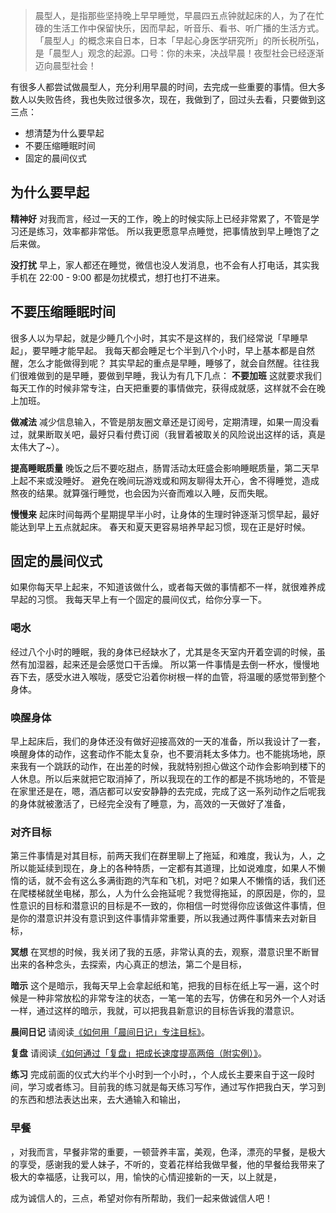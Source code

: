 >晨型人，是指那些坚持晚上早早睡觉，早晨四五点钟就起床的人，为了在忙碌的生活工作中保留快乐，因而早起，听音乐、看书、听广播的生活方式。
「晨型人」的概念来自日本，日本「早起心身医学研究所」的所长税所弘，是「晨型人」观念的起源。口号：你的未来，决战早晨！夜型社会已经逐渐迈向晨型社会！

有很多人都尝试做晨型人，充分利用早晨的时间，去完成一些重要的事情。但大多数人以失败告终，我也失败过很多次，现在，我做到了，回过头去看，只要做到这三点：
* 想清楚为什么要早起
* 不要压缩睡眠时间
* 固定的晨间仪式

## 为什么要早起
**精神好**
对我而言，经过一天的工作，晚上的时候实际上已经非常累了，不管是学习还是练习，效率都非常低。
所以我更愿意早点睡觉，把事情放到早上睡饱了之后来做。

**没打扰**
早上，家人都还在睡觉，微信也没人发消息，也不会有人打电话，其实我手机在 22:00 - 9:00 都是勿扰模式，想打也打不进来。

## 不要压缩睡眠时间
很多人以为早起，就是少睡几个小时，其实不是这样的，我们经常说「早睡早起」，要早睡才能早起。
我每天都会睡足七个半到八个小时，早上基本都是自然醒，怎么才能做得到呢？
其实早起的重点是早睡，睡够了，就会自然醒。往往我们很难做到的是早睡，要做到早睡，我认为有几下几点：
**不要加班**
这就要求我们每天工作的时候非常专注，白天把重要的事情做完，获得成就感，这样就不会在晚上加班。

**做减法**
减少信息输入，不管是朋友圈文章还是订阅号，定期清理，如果一周没看过，就果断取关吧，最好只看付费订阅（我冒着被取关的风险说出这样的话，真是太伟大了~）。

**提高睡眠质量**
晚饭之后不要吃甜点，肠胃活动太旺盛会影响睡眠质量，第二天早上起不来或没睡好。
避免在晚间玩游戏或和网友聊得太开心，舍不得睡觉，造成熬夜的结果。就算强行睡觉，也会因为兴奋而难以入睡，反而失眠。

**慢慢来**
起床时间每两个星期提早半小时，让身体的生理时钟逐渐习惯早起，最好能达到早上五点就起床。
春天和夏天更容易培养早起习惯，现在正是好时候。

## 固定的晨间仪式
如果你每天早上起来，不知道该做什么，或者每天做的事情都不一样，就很难养成早起的习惯。
我每天早上有一个固定的晨间仪式，给你分享一下。

### 喝水
经过八个小时的睡眠，我的身体已经缺水了，尤其是冬天室内开着空调的时候，虽然有加湿器，起来还是会感觉口干舌燥。
所以第一件事情是去倒一杯水，慢慢地吞下去，感受水进入喉咙，感受它沿着你树根一样的血管，将温暖的感觉带到整个身体。

### 唤醒身体
早上起床后，我们的身体还没有做好迎接高效的一天的准备，所以我设计了一套，唤醒身体的动作，这套动作不能太复杂，也不要消耗太多体力。也不能挑场地，原来我有一个跳跃的动作，在出差的时候，我就特别担心做这个动作会影响到楼下的人休息。所以后来就把它取消掉了，所以我现在的工作的都是不挑场地的，不管是在家里还是在，嗯，酒店都可以安安静静的去完成，完成了这一系列动作之后呢我的身体就被激活了，已经完全没有了睡意，为，高效的一天做好了准备，

### 对齐目标
第三件事情是对其目标，前两天我们在群里聊上了拖延，和难度，我认为，人，之所以能延续到现在，身上的各种特质，一定都有其道理，比如说难度，如果人不懒惰的话，就不会有这么多满街跑的汽车和飞机，对吧？如果人不懒惰的话，我们还在爬楼梯就坐电梯，那么，人为什么会拖延呢？我觉得拖延，的原因是，你的，显性意识的目标和潜意识的目标是不一致的，你相信一时觉得你应该做这件事情，但是你的潜意识并没有意识到这件事情非常重要，所以我通过两件事情来去对新目标，

**冥想**
在冥想的时候，我关闭了我的五感，非常认真的去，观察，潜意识里不断冒出来的各种念头，去探索，内心真正的想法，第二个是目标，

**暗示**
这个是暗示，我每天早上会拿起纸和笔，把我的目标在纸上写一遍，这个时候是一种非常放松的非常专注的状态，一笔一笔的去写，仿佛在和另外一个人对话一样，通过这样的暗示，我就，可以把我县新意识的目标告诉我的潜意识。

**晨间日记**
请阅读[《如何用「晨间日记」专注目标》](http://www.jianshu.com/p/604edb8f163f)。

**复盘**
请阅读[《如何通过「复盘」把成长速度提高两倍（附实例）》](http://www.jianshu.com/p/3be0964d3f40)。

**练习**
完成前面的仪式大约半个小时到一个小时，，个人成长主要来自于这一段时间，学习或者练习。目前我的练习就是每天练习写作，通过写作把我白天，学习到的东西和想法表达出来，去大通输入和输出，

### 早餐
，对我而言，早餐非常的重要，一顿营养丰富，美观，色泽，漂亮的早餐，是极大的享受，感谢我的爱人妹子，不听的，变着花样给我做早餐，他的早餐给我带来了极大的幸福感，让我可以，用，愉快的心情迎接新的一天，以上就是，

成为诚信人的，三点，希望对你有所帮助，我们一起来做诚信人吧！
